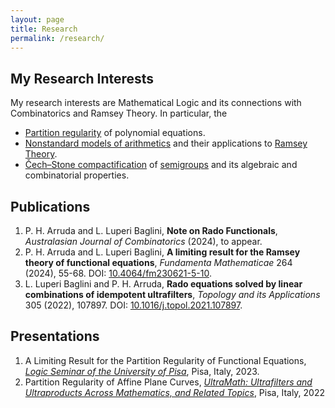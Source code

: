 ```yaml
---
layout: page
title: Research
permalink: /research/
---
```


## My Research Interests 
My research interests are Mathematical Logic and its connections with Combinatorics and Ramsey Theory. In particular, the 

  * [Partition regularity](https://en.wikipedia.org/wiki/Partition_regularity) of polynomial equations.
  * [Nonstandard models of arithmetics](https://en.wikipedia.org/wiki/Non-standard_model_of_arithmetic) and their applications to [Ramsey Theory](https://en.wikipedia.org/wiki/Ramsey_theory).
  * [Čech–Stone compactification](https://en.wikipedia.org/wiki/Stone%E2%80%93%C4%8Cech_compactification) of [semigroups](https://en.wikipedia.org/wiki/Semigroup) and its algebraic and combinatorial properties.

## Publications
  1. P. H. Arruda and L. Luperi Baglini, **Note on Rado Functionals**, *Australasian Journal of Combinatorics* (2024), to appear.
  2. P. H. Arruda and L. Luperi Baglini, **A limiting result for the Ramsey theory of functional equations**, *Fundamenta Mathematicae* 264 (2024), 55-68. DOI: [10.4064/fm230621-5-10](https://doi.org/10.4064/fm230621-5-10).
  3. L. Luperi Baglini and P. H. Arruda, **Rado equations solved by linear combinations of idempotent ultrafilters**, *Topology and its Applications* 305 (2022), 107897. DOI: [10.1016/j.topol.2021.107897](https://doi.org/10.1016/j.topol.2021.107897).

## Presentations
  1. A Limiting Result for the Partition Regularity of Functional Equations, [*Logic Seminar of the University of Pisa*](https://www.dm.unipi.it/research/list-seminar-activities/logic-seminar/), Pisa, Italy, 2023. 
  2. Partition Regularity of Affine Plane Curves, [*UltraMath: Ultrafilters and Ultraproducts Across Mathematics, and Related Topics*](https://www.ultramath.it/), Pisa, Italy, 2022
